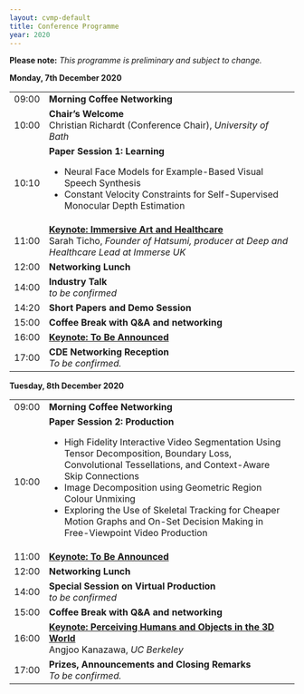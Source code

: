 ```yaml
---
layout: cvmp-default
title: Conference Programme
year: 2020
---
```

<span class="label label-info"><b>Please note:</b></span>
<em>This programme is preliminary and subject to change.</em>

<div class="col-12 col-sm-12 col-lg-12">
	<a name="Monday"></a>
	<div class="panel panel-default">
		<div class="panel-heading"><b>Monday, 7th December 2020</b></div>
		<table class="table table-striped">
			<tr>
				<td>09:00</td>
				<td><b>Morning Coffee Networking</b></td>
			</tr>
			<tr>
				<td>10:00</td>
				<td><b>Chair’s Welcome</b><br/>Christian Richardt (Conference Chair), <i>University of Bath</i></td>
			</tr>
			<tr>
				<td>10:10</td>
				<td><b>Paper Session 1: Learning</b><br/>
					<ul>
						<li>Neural Face Models for Example-Based Visual Speech Synthesis<!--<br/><i>Matis Hudon (Trinity College Dublin), Sebastian Lutz (Trinity College Dublin), Rafael Pagés (Volograms), Aljosa Smolic (Trinity College Dublin)</i>--></li>
						<li>Constant Velocity Constraints for Self-Supervised Monocular Depth Estimation<!--<br/><i>Yliess Hati (Pole Universitaire Leonard de Vinci), Gregor Jouet (Adaltas), Clement Duhart (MIT Media Lab), Francis Rousseaux (URCA CReSTIC)</i>--></li>
					</ul>
				</td>
			</tr>
			<tr>
				<td>11:00</td><td><a href="/2020/keynotes/#ST"><b>Keynote: Immersive Art and Healthcare</b></a><br/>Sarah Ticho, <i>Founder of Hatsumi, producer at Deep and Healthcare Lead at Immerse UK</i></td>
			</tr>
			<tr>
				<td>12:00</td>
				<td><b>Networking Lunch</b></td>
			</tr>
			<tr>
				<td>14:00</td>
				<td><b>Industry Talk</b><br/><i>to be confirmed</i></td>
			</tr>
			<tr>
				<td>14:20</td>
				<td><b>Short Papers and Demo Session</b><br/>
					<!--
					<ul>
						<li><a target ="_blank" href="/files/2020/short/32.pdf">L2-based Colour Correction for Light Field Arrays</a><br/><i>Mairead Grogan (Trinity College Dublin), Aljosa Smolic (Trinity College Dublin)</i></li>
						<li><a target ="_blank" href="/files/2020/short/34.pdf">High-resolution BTF Capture for delicate Materials</a><br/><i>Gilles Rainer (University College London), Kevin Rathbone (Robotae Ltd), Tim Weyrich (University College London)</i></li>
						<li><a target ="_blank" href="/files/2020/short/38.pdf">Efficient and Realistic High Resolution Sky Replacement</a><br/><i>Tony Polichroniadis (Anthropics), Sara Vicente (Anthropics)</i></li>
						<li><a target ="_blank" href="/files/2020/short/43.pdf">Full-body Performance Capture of Sports from Multi-view Video</a><br/><i>Lewis Bridgeman (University of Surrey), Jean-Yves Guillemaut (University of Surrey), Adrian Hilton (University of Surrey)</i></li>
						<li><a target ="_blank" href="/files/2020/short/44.pdf">High Quality Facial Capture using Binary Spherical Gradient Illumination</a><br/><i>Alexandros Lattas (Imperial College London), Yuan Zhu (Imperial College London), Abhijeet Ghosh (Imperial College London)</i></li>
						<li><a target ="_blank" href="/files/2020/short/46.pdf">Approaching real-time Character Animation in Virtual Productions</a><br/><i>Jonas Trottnow (Filmakademie Baden-Württemberg GmbH), Simon Spielmann (Filmakademie Baden-Württemberg GmbH), David Moreno (Universitat Pompeu Fabra), Javi Agenjo (Universitat Pompeu Fabra)</i></li>
					</ul>
					-->
				</td>
			</tr>
			<tr>
				<td>15:00</td>
				<td><b>Coffee Break with Q&amp;A and networking</b></td>
			</tr>
			<tr>
				<td>16:00</td><td><a href="/2020/keynotes/"><b>Keynote: To Be Announced</b><!--</a><br/>Sarah Ticho, <i>Founder of Hatsumi, producer at Deep and Healthcare Lead at Immerse UK</i>--></td>
			</tr>
			<tr>
				<td>17:00</td>
				<td><b>CDE Networking Reception</b><br/><i>To be confirmed.</i></td>
			</tr>
		</table>
	</div>
	<a name="Tuesday"></a>
	<div class="panel panel-default">
		<div class="panel-heading"><b>Tuesday, 8th December 2020</b></div>
		<table class="table table-striped">
			<tr>
				<td>09:00</td>
				<td><b>Morning Coffee Networking</b></td>
			</tr>
			<tr>
				<td>10:00</td>
				<td><b>Paper Session 2: Production</b><br/>
					<ul>
						<li>High Fidelity Interactive Video Segmentation Using Tensor Decomposition, Boundary Loss, Convolutional Tessellations, and Context-Aware Skip Connections<!--<br/><i>Matis Hudon (Trinity College Dublin), Sebastian Lutz (Trinity College Dublin), Rafael Pagés (Volograms), Aljosa Smolic (Trinity College Dublin)</i>--></li>
						<li>Image Decomposition using Geometric Region Colour Unmixing<!--<br/><i>Yliess Hati (Pole Universitaire Leonard de Vinci), Gregor Jouet (Adaltas), Clement Duhart (MIT Media Lab), Francis Rousseaux (URCA CReSTIC)</i>--></li>
						<li>Exploring the Use of Skeletal Tracking for Cheaper Motion Graphs and On-Set Decision Making in Free-Viewpoint Video Production<!--<br/><i>Yliess Hati (Pole Universitaire Leonard de Vinci), Gregor Jouet (Adaltas), Clement Duhart (MIT Media Lab), Francis Rousseaux (URCA CReSTIC)</i>--></li>
					</ul>
				</td>
			</tr>
			<tr>
				<td>11:00</td><td><a href="/2020/keynotes/"><b>Keynote: To Be Announced</b><!--</a><br/>Sarah Ticho, <i>Founder of Hatsumi, producer at Deep and Healthcare Lead at Immerse UK</i>--></td>
			</tr>
			<tr>
				<td>12:00</td>
				<td><b>Networking Lunch</b></td>
			</tr>
			<tr>
				<td>14:00</td>
				<td><b>Special Session on Virtual Production</b><br/><i>to be confirmed</i></td>
			</tr>
			<tr>
				<td>15:00</td>
				<td><b>Coffee Break with Q&amp;A and networking</b></td>
			</tr>
			<tr>
				<td>16:00</td><td><a href="/2020/keynotes/#AK"><b>Keynote: Perceiving Humans and Objects in the 3D World</b></a><br/>Angjoo Kanazawa, <i>UC Berkeley</i></td>
			</tr>
			<tr>
				<td>17:00</td>
				<td><b>Prizes, Announcements and Closing Remarks</b><br/><i>To be confirmed.</i></td>
			</tr>
		</table>
	</div>
</div>
